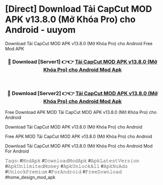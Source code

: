 # [Direct] Download Tải CapCut MOD APK v13.8.0 (Mở Khóa Pro) cho Android - uuyom
Download Tải CapCut MOD APK v13.8.0 (Mở Khóa Pro) cho Android Free Mod APK

<div align="center">
<h3>🔴 Download [Server1] 👉👉 <a href="https://apk-comot.site?title=Tải_CapCut_MOD_APK_v13.8.0_(Mở_Khóa_Pro)_cho_Android">Tải CapCut MOD APK v13.8.0 (Mở Khóa Pro) cho Android Mod Apk</a></h3><br>

<h3>🔴 Download [Server2] 👉👉 <a href="https://apk-comot.site?title=Tải_CapCut_MOD_APK_v13.8.0_(Mở_Khóa_Pro)_cho_Android">Tải CapCut MOD APK v13.8.0 (Mở Khóa Pro) cho Android Mod Apk</a></h3>
</div>


Free Download APK MOD Tải CapCut MOD APK v13.8.0 (Mở Khóa Pro) cho Android

Download Tải CapCut MOD APK v13.8.0 (Mở Khóa Pro) cho Android 

Free APK MOD Tải CapCut MOD APK v13.8.0 (Mở Khóa Pro) cho Android 

Download Tải CapCut MOD APK v13.8.0 (Mở Khóa Pro) cho Android Mod For Android

𝚃𝚊𝚐𝚜: #𝙼𝚘𝚍𝙰𝚙𝚔 #𝙳𝚘𝚠𝚗𝚕𝚘𝚊𝚍𝙼𝚘𝚍𝙰𝚙𝚔 #𝙰𝚙𝚔𝙻𝚊𝚝𝚎𝚜𝚝𝚅𝚎𝚛𝚜𝚒𝚘𝚗 #𝙰𝚙𝚔𝚄𝚗𝚕𝚒𝚖𝚒𝚝𝚎𝚍𝙼𝚘𝚗𝚎𝚢 #𝙰𝚙𝚔𝚄𝚗𝚕𝚘𝚌𝚔𝙰𝚕𝚕 #𝙰𝚙𝚔𝙽𝚘𝙰𝚍𝚜 #𝚄𝚗𝚕𝚘𝚌𝚔𝙿𝚛𝚎𝚖𝚒𝚞𝚖 #𝙵𝚘𝚛𝙰𝚗𝚍𝚛𝚘𝚒𝚍 #𝙵𝚛𝚎𝚎𝙳𝚘𝚠𝚗𝚕𝚘𝚊𝚍 #home_design_mod_apk